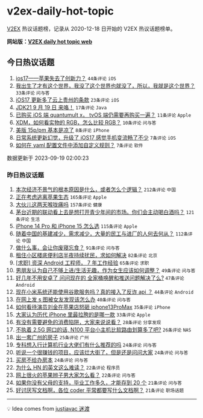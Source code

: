 # v2ex-daily-hot-topic

[V2EX](https://www.v2ex.com/) 热议话题榜，记录从 2020-12-18 日开始的 V2EX 热议话题榜单。

**网站版：[V2EX daily hot topic web](https://boojack.github.io/v2ex-daily-hot-topic-web/)**

## 今日热议话题

<!-- TODAY BEGIN -->

1. [ios17——苹果失去了创新力？](https://www.v2ex.com/t/975042) `44条评论` `iOS`
1. [我出生了才有这个世界，我没了这个世界也就没了，所以，我就是这个世界？](https://www.v2ex.com/t/975056) `33条评论` `问与答`
1. [iOS17 更新多了云上贵州的条款](https://www.v2ex.com/t/975048) `23条评论` `iOS`
1. [JDK21 9 月 19 日 来咯！](https://www.v2ex.com/t/975067) `17条评论` `Java`
1. [已购买 iOS 端 quantumult x， tvOS 端仍需要再购买一遍？](https://www.v2ex.com/t/975052) `11条评论` `Apple`
1. [XDM，如何看实物的 RGB，怎么比较 RGB？](https://www.v2ex.com/t/975055) `10条评论` `问与答`
1. [美版 15p/pm 基本是凉了](https://www.v2ex.com/t/975066) `8条评论` `iPhone`
1. [日常系统更新幻觉，升级了 iOS17 感觉手机变流畅了不少](https://www.v2ex.com/t/975058) `7条评论` `iOS`
1. [如何在 yaml 配置文件中添加自定义规则？](https://www.v2ex.com/t/975044) `7条评论` `软件`

数据更新于 2023-09-19 02:00:23

<!-- TODAY END -->

### 昨日热议话题

<!-- YESTERDAY BEGIN -->

1. [本次经济不景气的根本原因是什么，或者怎么个逻辑？](https://www.v2ex.com/t/974782) `212条评论` `中国`
1. [正在考虑逃离苹果生态](https://www.v2ex.com/t/974836) `165条评论` `Apple`
1. [大伙儿这两天喉咙痛吗](https://www.v2ex.com/t/974726) `157条评论` `健康`
1. [茅台近期的联动看上去是想打开青少年间的市场。你们会主动喝白酒吗？](https://www.v2ex.com/t/974760) `121条评论` `生活`
1. [iPhone 14 Pro 和 iPhone 15 怎么选](https://www.v2ex.com/t/974702) `115条评论` `Apple`
1. [随着中国的基建减少，需求减少，大量的民工与进厂的人何去何从？](https://www.v2ex.com/t/974711) `112条评论` `中国`
1. [做什么事，会让你废寝忘食？](https://www.v2ex.com/t/974831) `91条评论` `问与答`
1. [租住小区楼底便利店半夜持续扰民，求如何解决](https://www.v2ex.com/t/974742) `82条评论` `北京`
1. [[求职] 资深 Android 工程师， 7 年工作经验](https://www.v2ex.com/t/974769) `65条评论` `求职`
1. [男朋友认为自己不够上进/生活无趣，作为女生应该如何调整？](https://www.v2ex.com/t/974936) `49条评论` `问与答`
1. [好几年不用安卓了 问问现在的 全家桶唤醒和推送问题解决了么?](https://www.v2ex.com/t/974701) `47条评论` `Android`
1. [现在小米系统还能使用谷歌服务吗？真的接入了反诈 api ？](https://www.v2ex.com/t/974904) `44条评论` `Android`
1. [在网上发 s 图被女友发现该怎么办](https://www.v2ex.com/t/974708) `40条评论` `问与答`
1. [如何看待演员刘金在苹果店怒砸 iphone13ProMax](https://www.v2ex.com/t/975013) `35条评论` `iPhone`
1. [大家认为历代 iPhone 里最拉胯的是哪一款](https://www.v2ex.com/t/974940) `33条评论` `Apple`
1. [有没有需要避免的消费陷阱，大家来说说看？](https://www.v2ex.com/t/974854) `28条评论` `分享发现`
1. [不执着 2.5G 网口的话, N100 平台小主机比软路由划算多了吧?](https://www.v2ex.com/t/974716) `26条评论` `NAS`
1. [出一套广州的房子](https://www.v2ex.com/t/974799) `25条评论` `广州`
1. [专科想入行计算机行业大佬们有什么推荐的吗](https://www.v2ex.com/t/974981) `24条评论` `问与答`
1. [听说一个很赚钱的项目，应该烂大街了，但是还是问问大家](https://www.v2ex.com/t/974823) `24条评论` `问与答`
1. [买房不给办房本](https://www.v2ex.com/t/974756) `24条评论` `问与答`
1. [为什么 HN 的英文这么难读？](https://www.v2ex.com/t/974928) `22条评论` `程序员`
1. [网上很火的苹果辫子男大家怎么看？](https://www.v2ex.com/t/974772) `22条评论` `问与答`
1. [如果你没有父母的支持，毕业工作多久，才能存到 20 个](https://www.v2ex.com/t/974887) `21条评论` `问与答`
1. [好讨厌写文档啊，各位 coder 平常都要写什么文档啊？](https://www.v2ex.com/t/974698) `21条评论` `职场话题`

<!-- YESTERDAY END -->

---

💡 Idea comes from [justjavac 迷渡](https://github.com/justjavac/)
